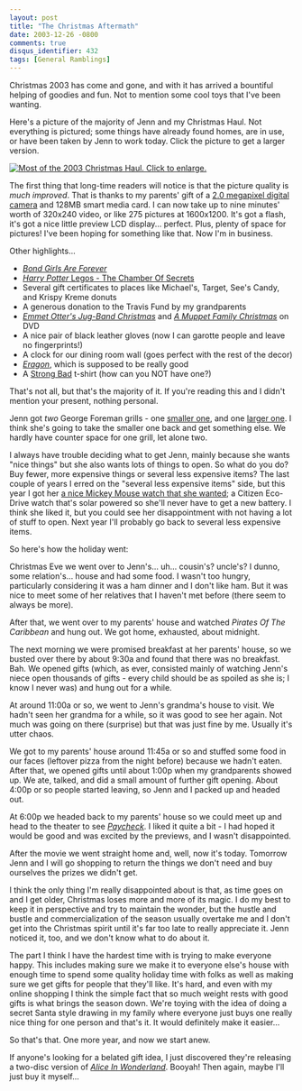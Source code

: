 ```yaml
---
layout: post
title: "The Christmas Aftermath"
date: 2003-12-26 -0800
comments: true
disqus_identifier: 432
tags: [General Ramblings]
---
```

Christmas 2003 has come and gone, and with it has arrived a bountiful
helping of goodies and fun. Not to mention some cool toys that I've been
wanting.
 
 Here's a picture of the majority of Jenn and my Christmas Haul. Not
everything is pictured; some things have already found homes, are in
use, or have been taken by Jenn to work today. Click the picture to get
a larger version.
 
 [![Most of the 2003 Christmas Haul. Click to
enlarge.](https://hyqi8g.blu.livefilestore.com/y2pmlLshvjMh88PK1ww9mbkM-Tie3WercysXukv1k50cvYAvyx8_mUh3BtLRD1GiqKccV7-fCEpSEFxdONOcgLV_kOWdoiULObo8hR6K3ZQ-oc/20031226xmashaul_sm.jpg?psid=1)](https://hyqi8g.blu.livefilestore.com/y2ppNiGsSE7m_2zlKUMz_AGU2-pyam4LXe9dgkLYbfADX1A1rxN3e0hCTjlMw3fzOSHpTbd8BqyWw011TZ7iy30D-x__7gYUiCo5a6vggnvsv8/20031226xmashaul_lg.jpg?psid=1)
 
 The first thing that long-time readers will notice is that the picture
quality is *much improved*. That is thanks to my parents' gift of a [2.0
megapixel digital
camera](http://www.boundlessgifts.com/index.cfm/fa/items.main/parentcat/4642/subcatid/12378/id/67430)
and 128MB smart media card. I can now take up to nine minutes' worth of
320x240 video, or like 275 pictures at 1600x1200. It's got a flash, it's
got a nice little preview LCD display... perfect. Plus, plenty of space
for pictures! I've been hoping for something like that. Now I'm in
business.
 
 Other highlights...

-   [*Bond Girls Are
    Forever*](http://www.amazon.com/exec/obidos/ASIN/0810943026/mhsvortex)
-   [*Harry Potter* Legos - The Chamber Of
    Secrets](http://www.amazon.com/exec/obidos/ASIN/B0000649DR/mhsvortex)
-   Several gift certificates to places like Michael's, Target, See's
    Candy, and Krispy Kreme donuts
-   A generous donation to the Travis Fund by my grandparents
-   [*Emmet Otter's Jug-Band
    Christmas*](http://www.amazon.com/exec/obidos/ASIN/B00005OSJS/mhsvortex)
    and [*A Muppet Family
    Christmas*](http://www.amazon.com/exec/obidos/ASIN/B00005OSJR/mhsvortex)
    on DVD
-   A nice pair of black leather gloves (now I can garotte people and
    leave no fingerprints!)
-   A clock for our dining room wall (goes perfect with the rest of the
    decor)
-   [*Eragon*](http://www.amazon.com/exec/obidos/ASIN/0375826688/mhsvortex),
    which is supposed to be really good
-   A [Strong Bad](http://www.homestarrunner.com/sbemail.html) t-shirt
    (how can you NOT have one?)


 
 That's not all, but that's the majority of it. If you're reading this
and I didn't mention your present, nothing personal.
 
 Jenn got *two* George Foreman grills - one [smaller
one](http://www.amazon.com/exec/obidos/ASIN/B00005851Z/mhsvortex), and
one [larger
one](http://www.amazon.com/exec/obidos/ASIN/B00006498W/mhsvortex). I
think she's going to take the smaller one back and get something else.
We hardly have counter space for one grill, let alone two.
 
 I always have trouble deciding what to get Jenn, mainly because she
wants "nice things" but she also wants lots of things to open. So what
do you do? Buy fewer, more expensive things or several less expensive
items? The last couple of years I erred on the "several less expensive
items" side, but this year I got her [a nice Mickey Mouse watch that she
wanted](http://disney.store.go.com/DSSectionPage.process?Section_Id=14546&Product_Id=150275);
a Citizen Eco-Drive watch that's solar powered so she'll never have to
get a new battery. I think she liked it, but you could see her
disappointment with not having a lot of stuff to open. Next year I'll
probably go back to several less expensive items.
 
 So here's how the holiday went:
 
 Christmas Eve we went over to Jenn's... uh... cousin's? uncle's? I
dunno, some relation's... house and had some food. I wasn't too hungry,
particularly considering it was a ham dinner and I don't like ham. But
it was nice to meet some of her relatives that I haven't met before
(there seem to always be more).
 
 After that, we went over to my parents' house and watched *Pirates Of
The Caribbean* and hung out. We got home, exhausted, about midnight.
 
 The next morning we were promised breakfast at her parents' house, so
we busted over there by about 9:30a and found that there was no
breakfast. Bah. We opened gifts (which, as ever, consisted mainly of
watching Jenn's niece open thousands of gifts - every child should be as
spoiled as she is; I know I never was) and hung out for a while.
 
 At around 11:00a or so, we went to Jenn's grandma's house to visit. We
hadn't seen her grandma for a while, so it was good to see her again.
Not much was going on there (surprise) but that was just fine by me.
Usually it's utter chaos.
 
 We got to my parents' house around 11:45a or so and stuffed some food
in our faces (leftover pizza from the night before) because we hadn't
eaten. After that, we opened gifts until about 1:00p when my
grandparents showed up. We ate, talked, and did a small amount of
further gift opening. About 4:00p or so people started leaving, so Jenn
and I packed up and headed out.
 
 At 6:00p we headed back to my parents' house so we could meet up and
head to the theater to see
[*Paycheck*](http://www.imdb.com/title/tt0338337/). I liked it quite a
bit - I had hoped it would be good and was excited by the previews, and
I wasn't disappointed.
 
 After the movie we went straight home and, well, now it's today.
Tomorrow Jenn and I will go shopping to return the things we don't need
and buy ourselves the prizes we didn't get.
 
 I think the only thing I'm really disappointed about is that, as time
goes on and I get older, Christmas loses more and more of its magic. I
do my best to keep it in perspective and try to maintain the wonder, but
the hustle and bustle and commercialization of the season usually
overtake me and I don't get into the Christmas spirit until it's far too
late to really appreciate it. Jenn noticed it, too, and we don't know
what to do about it.
 
 The part I think I have the hardest time with is trying to make
everyone happy. This includes making sure we make it to everyone else's
house with enough time to spend some quality holiday time with folks as
well as making sure we get gifts for people that they'll like. It's
hard, and even with my online shopping I think the simple fact that so
much weight rests with good gifts is what brings the season down. We're
toying with the idea of doing a secret Santa style drawing in my family
where everyone just buys one really nice thing for one person and that's
it. It would definitely make it easier...
 
 So that's that. One more year, and now we start anew.
 
 If anyone's looking for a belated gift idea, I just discovered they're
releasing a two-disc version of [*Alice In
Wonderland*](http://www.amazon.com/exec/obidos/ASIN/B0000TG9E2/mhsvortex).
Booyah! Then again, maybe I'll just buy it myself...
